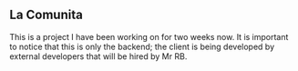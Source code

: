 ## La Comunita
This is a project I have been working on for two weeks now. It is important to
notice that this is only the backend; the client is being developed by external
developers that will be hired by Mr  RB.
